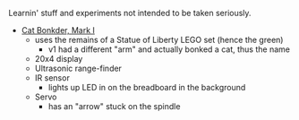 Learnin' stuff and experiments not intended to be taken seriously.

- [Cat Bonkder, Mark I](CatBonker-Mark-I.png)
  - uses the remains of a Statue of Liberty LEGO set (hence the green)
    - v1 had a different "arm" and actually bonked a cat, thus the name
  - 20x4 display
  - Ultrasonic range-finder
  - IR sensor
    - lights up LED in on the breadboard in the background
  - Servo
    - has an "arrow" stuck on the spindle
